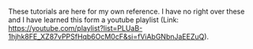 These tutorials are here for my own reference.
I have no right over these and I have learned this form a youtube playlist (Link: https://youtube.com/playlist?list=PLUaB-1hjhk8FE_XZ87vPPSfHqb6OcM0cF&si=fViAbGNbnJaEEZuQ).

